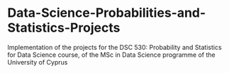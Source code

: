 # Data-Science-Probabilities-and-Statistics-Projects
Implementation of the projects for the DSC 530: Probability and Statistics for Data Science course, of the MSc in Data Science programme of the University  of Cyprus 

